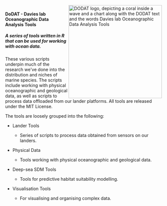 <img align="right" width="300" src="https://cdn.marecotec.com/lander/DODAT_sml.png" alt="DODAT logo, depicting a coral inside a wave and a chart along with the DODAT text and the words Davies lab Oceanographic Data Analysis Tools">

#### DoDAT - Davies lab Oceanographic Data Analysis Tools
##### A series of tools written in R that can be used for working with ocean data.

These various scripts underpin much of the research we've done into the distribution and niches of marine species. The scripts include working with physical oceanographic and geological data, as well as scripts to process data offloaded from our lander platforms. All tools are released under the MIT License.

The tools are loosely grouped into the following:

* Lander Tools
  * Series of scripts to process data obtained from sensors on our landers.

* Physical Data
  * Tools working with physical oceanographic and geological data.

* Deep-sea SDM Tools
  * Tools for predictive habitat suitability modelling.

* Visualisation Tools
  * For visualising and organising complex data.
